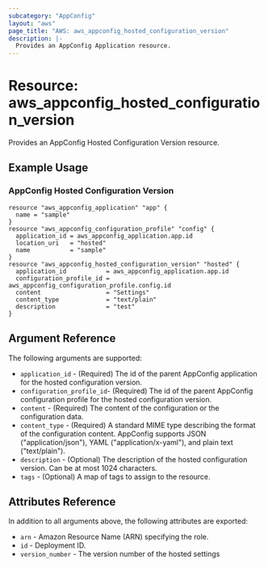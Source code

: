 ```yaml
---
subcategory: "AppConfig"
layout: "aws"
page_title: "AWS: aws_appconfig_hosted_configuration_version"
description: |-
  Provides an AppConfig Application resource.
---
```


# Resource: aws_appconfig_hosted_configuration_version

Provides an AppConfig Hosted Configuration Version resource.

## Example Usage

### AppConfig Hosted Configuration Version

```hcl
resource "aws_appconfig_application" "app" {
  name = "sample"
}
resource "aws_appconfig_configuration_profile" "config" {
  application_id = aws_appconfig_application.app.id
  location_uri   = "hosted"
  name           = "sample"
}
resource "aws_appconfig_hosted_configuration_version" "hosted" {
  application_id           = aws_appconfig_application.app.id
  configuration_profile_id = aws_appconfig_configuration_profile.config.id
  content                  = "Settings"
  content_type             = "text/plain"
  description              = "test"
}

```

## Argument Reference

The following arguments are supported:

* `application_id` - (Required) The id of the parent AppConfig application for the hosted configuration version.
* `configuration_profile_id`-  (Required) The id of the parent AppConfig configuration profile for the hosted configuration version.
* `content` -  (Required) The content of the configuration or the configuration data.
* `content_type` -  (Required) A standard MIME type describing the format of the configuration content. AppConfig supports JSON ("application/json"), YAML ("application/x-yaml"), and plain text ("text/plain").
* `description` -  (Optional) The description of the hosted configuration version. Can be at most 1024 characters.
* `tags` - (Optional) A map of tags to assign to the resource.

## Attributes Reference

In addition to all arguments above, the following attributes are exported:

* `arn` - Amazon Resource Name (ARN) specifying the role.
* `id` - Deployment ID.
* `version_number` - The version number of the hosted settings
